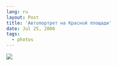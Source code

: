 ```yaml
---
lang: ru
layout: Post
title: 'Автопортрет на Красной площади'
date: Jul 25, 2008
tags:
  - photos
---
```


![](http://wow.sapegin.me/3O2S0m1Y4325/sapegin-artem-20d-2008-07-22-557-5737.jpg)

